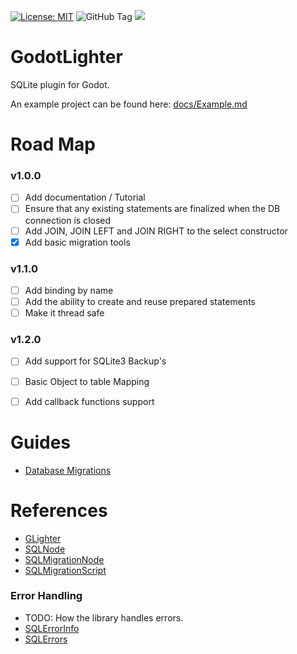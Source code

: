 [![License: MIT](https://img.shields.io/badge/License-MIT-yellow.svg)](https://opensource.org/licenses/MIT)
![GitHub Tag](https://img.shields.io/github/v/tag/alexey-pkv/GodotLighter?label=Version)
[![](https://dcbadge.limes.pink/api/server/YTVeGYqCaC?style=flat)](https://discord.gg/YTVeGYqCaC)


# GodotLighter 

SQLite plugin for Godot. 

An example project can be found here: [docs/Example.md](./docs/Example.md) 


# Road Map

### **v1.0.0**

- [ ] Add documentation / Tutorial
- [ ] Ensure that any existing statements are finalized when the DB connection is closed
- [ ] Add JOIN, JOIN LEFT and JOIN RIGHT to the select constructor
- [x] Add basic migration tools

### **v1.1.0**
- [ ] Add binding by name
- [ ] Add the ability to create and reuse prepared statements
- [ ] Make it thread safe

### **v1.2.0**  
- [ ] Add support for SQLite3 Backup's
- [ ] Basic Object to table Mapping 
- [ ] Add callback functions support


# Guides

* [Database Migrations](./docs/Guides/Migrations.md)


# References 

* [GLighter](./docs/GLighter.md)
* [SQLNode](./docs/SQLNode.md)
* [SQLMigrationNode](./docs/Migration/SQLMigrationNode.md)
* [SQLMigrationScript](./docs/Migration/SQLMigrationScript.md)


### Error Handling
* TODO: How the library handles errors.
* [SQLErrorInfo](./docs/Objects/SQLErrorInfo.md)
* [SQLErrors](./docs/Objects/SQLErrors.md)
